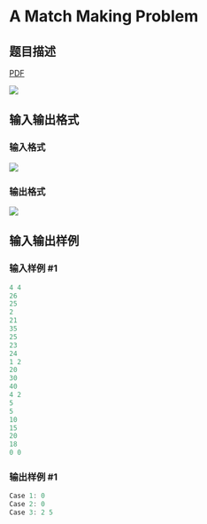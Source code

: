 # A Match Making Problem

## 题目描述

[problemUrl]: https://uva.onlinejudge.org/index.php?option=com_onlinejudge&Itemid=8&category=244&page=show_problem&problem=3362

[PDF](https://uva.onlinejudge.org/external/122/p12210.pdf)

![](https://cdn.luogu.com.cn/upload/vjudge_pic/UVA12210/d3b89ea1ea06a33a4ca710befb266d6c7c6e88c4.png)

## 输入输出格式

### 输入格式

![](https://cdn.luogu.com.cn/upload/vjudge_pic/UVA12210/c95f3b779f27f432e55c144624f9fe9a9930d6b6.png)

### 输出格式

![](https://cdn.luogu.com.cn/upload/vjudge_pic/UVA12210/d029610c3c655e8e4eb59ba86d938d8d2d18cb46.png)

## 输入输出样例

### 输入样例 #1

```cpp
4 4
26
25
2
21
35
25
23
24
1 2
20
30
40
4 2
5
5
10
15
20
18
0 0
```


### 输出样例 #1

```cpp
Case 1: 0
Case 2: 0
Case 3: 2 5
```


